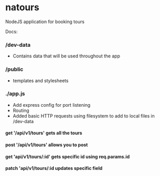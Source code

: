 # natours

NodeJS application for booking tours

Docs:

### /dev-data

- Contains data that will be used throughout the app

### /public

- templates and stylesheets

### ./app.js

- Add express config for port listening
- Routing
- Added basic HTTP requests using filesystem to add to local files in /dev-data

#### get '/api/v1/tours' gets all the tours

#### post '/api/v1/tours' allows you to post

#### get 'api/v1/tours/:id' gets specific id using req.params.id

#### patch 'api/v1/tours/:id updates specific field
